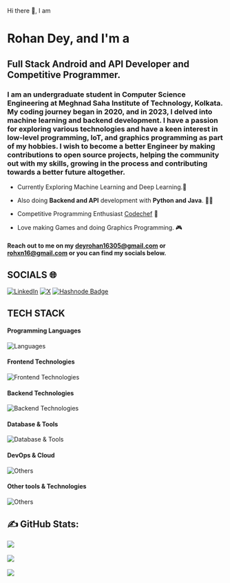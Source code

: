 Hi there 👋, I am

# Rohan Dey, and I'm a

## Full Stack Android and API Developer and Competitive Programmer.

### I am an undergraduate student in Computer Science Engineering at Meghnad Saha Institute of Technology, Kolkata. My coding journey began in 2020, and in 2023, I delved into machine learning and backend development. I have a passion for exploring various technologies and have a keen interest in low-level programming, IoT, and graphics programming as part of my hobbies. I wish to become a better Engineer by making contributions to open source projects, helping the community out with my skills, growing in the process and contributing towards a better future altogether.

- Currently Exploring Machine Learning and Deep Learning.🤖
  
- Also doing **Backend and API** development with **Python and Java**. 🧑‍💻
  
- Competitive Programming Enthusiast [Codechef](https://www.codechef.com/users/rohxn_16) 🧮
  
- Love making Games and doing Graphics Programming. 🎮
  

#### Reach out to me on my deyrohan16305@gmail.com or rohxn16@gmail.com or you can find my socials below.

## SOCIALS 🌐

[![LinkedIn](https://img.shields.io/badge/LinkedIn-%230077B5.svg?logo=linkedin&logoColor=white)](https://linkedin.com/in/rohandey16) [![X](https://img.shields.io/badge/X-%231DA1F2.svg?logo=X&logoColor=white)](https://twitter.com/rohxn_16) [![Hashnode Badge](https://img.shields.io/badge/Hashnode-2962FF?logo=hashnode&logoColor=fff&style=flat)](https://rohxn.hashnode.dev)

## TECH STACK
#### Programming Languages
![Languages](https://skillicons.dev/icons?i=java,python,c,cpp,rust,kotlin)

#### Frontend Technologies
![Frontend Technologies](https://skillicons.dev/icons?i=react,html,css,bootstrap,tailwind,materialui)

#### Backend Technologies
![Backend Technologies](https://skillicons.dev/icons?i=flask,fastapi,django,spring)

#### Database & Tools
![Database & Tools](https://skillicons.dev/icons?i=mysql,postgres,firebase,mongodb)

#### DevOps & Cloud
![Others](https://skillicons.dev/icons?i=docker,git,github,vercel,heroku,netlify)

#### Other tools & Technologies
![Others](https://skillicons.dev/icons?i=markdown,vscode,visualstudio,linux,bash,vim,emacs,neovim,selenium,vite,latex,figma)


## ✍️ GitHub Stats:
![](https://github-readme-stats.vercel.app/api?username=Rohxn16&theme=chartreuse-dark&hide_border=false&include_all_commits=true&count_private=true)<br/><br/>
![](https://github-readme-streak-stats.herokuapp.com/?user=Rohxn16&theme=chartreuse-dark&hide_border=false)<br/><br/>
![](https://github-readme-stats.vercel.app/api/top-langs/?username=Rohxn16&theme=chartreuse-dark&hide_border=false&include_all_commits=true&count_private=true&layout=compact)
